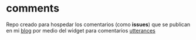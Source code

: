 # comments
Repo creado para hospedar los comentarios (como **issues**) que se publican en mi [blog](https://mickie1.gitlab.io/blog/) por medio del widget
para comentarios [utterances](https://utteranc.es/)
